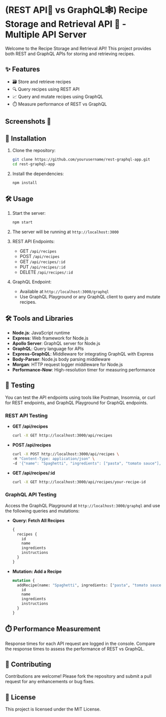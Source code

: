 
# (REST API🚀 vs GraphQL🕸️) Recipe Storage and Retrieval API 🍲 - Multiple API Server

Welcome to the Recipe Storage and Retrieval API! This project provides both REST and GraphQL APIs for storing and retrieving recipes.

## ✨ Features

- 🗃️ Store and retrieve recipes
- 🔍 Query recipes using REST API
- 📈 Query and mutate recipes using GraphQL
- ⏱️ Measure performance of REST vs GraphQL

## Screenshots 📸

## 🚀 Installation

1. Clone the repository:
    ```bash
    git clone https://github.com/yourusername/rest-graphql-app.git
    cd rest-graphql-app
    ```

2. Install the dependencies:
    ```bash
    npm install
    ```

## 🛠️ Usage

1. Start the server:
    ```bash
    npm start
    ```

2. The server will be running at `http://localhost:3000`

3. REST API Endpoints:
    - GET `/api/recipes`
    - POST `/api/recipes`
    - GET `/api/recipes/:id`
    - PUT `/api/recipes/:id`
    - DELETE `/api/recipes/:id`

4. GraphQL Endpoint:
    - Available at `http://localhost:3000/graphql`
    - Use GraphQL Playground or any GraphQL client to query and mutate recipes.

## 🛠️ Tools and Libraries

- **Node.js**: JavaScript runtime
- **Express**: Web framework for Node.js
- **Apollo Server**: GraphQL server for Node.js
- **GraphQL**: Query language for APIs
- **Express-GraphQL**: Middleware for integrating GraphQL with Express
- **Body-Parser**: Node.js body parsing middleware
- **Morgan**: HTTP request logger middleware for Node.js
- **Performance-Now**: High-resolution timer for measuring performance

## 🧪 Testing

You can test the API endpoints using tools like Postman, Insomnia, or curl for REST endpoints, and GraphQL Playground for GraphQL endpoints.

### REST API Testing

- **GET /api/recipes**
    ```bash
    curl -X GET http://localhost:3000/api/recipes
    ```

- **POST /api/recipes**
    ```bash
    curl -X POST http://localhost:3000/api/recipes \
    -H "Content-Type: application/json" \
    -d '{"name": "Spaghetti", "ingredients": ["pasta", "tomato sauce"], "instructions": "Boil pasta. Add sauce."}'
    ```

- **GET /api/recipes/:id**
    ```bash
    curl -X GET http://localhost:3000/api/recipes/your-recipe-id
    ```

### GraphQL API Testing

Access the GraphQL Playground at `http://localhost:3000/graphql` and use the following queries and mutations:

- **Query: Fetch All Recipes**
    ```graphql
    {
      recipes {
        id
        name
        ingredients
        instructions
      }
    }
    ```

- **Mutation: Add a Recipe**
    ```graphql
    mutation {
      addRecipe(name: "Spaghetti", ingredients: ["pasta", "tomato sauce"], instructions: "Boil pasta. Add sauce.") {
        id
        name
        ingredients
        instructions
      }
    }
    ```

## ⏱️ Performance Measurement

Response times for each API request are logged in the console. Compare the response times to assess the performance of REST vs GraphQL.

## 🤝 Contributing

Contributions are welcome! Please fork the repository and submit a pull request for any enhancements or bug fixes.

## 📄 License

This project is licensed under the MIT License.
